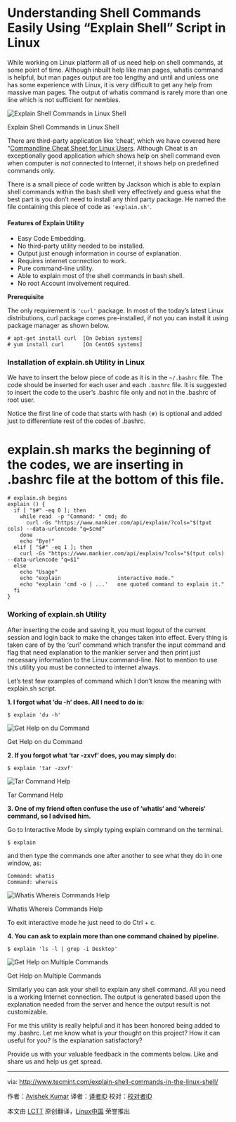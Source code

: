 Understanding Shell Commands Easily Using “Explain Shell” Script in Linux
================================================================================
While working on Linux platform all of us need help on shell commands, at some point of time. Although inbuilt help like man pages, whatis command is helpful, but man pages output are too lengthy and until and unless one has some experience with Linux, it is very difficult to get any help from massive man pages. The output of whatis command is rarely more than one line which is not sufficient for newbies.

![Explain Shell Commands in Linux Shell](http://www.tecmint.com/wp-content/uploads/2015/07/Explain-Shell-Commands-in-Linux-Shell.jpeg)

Explain Shell Commands in Linux Shell

There are third-party application like ‘cheat‘, which we have covered here “[Commandline Cheat Sheet for Linux Users][1]. Although Cheat is an exceptionally good application which shows help on shell command even when computer is not connected to Internet, it shows help on predefined commands only.

There is a small piece of code written by Jackson which is able to explain shell commands within the bash shell very effectively and guess what the best part is you don’t need to install any third party package. He named the file containing this piece of code as `'explain.sh'`.

#### Features of Explain Utility ####

- Easy Code Embedding.
- No third-party utility needed to be installed.
- Output just enough information in course of explanation.
- Requires internet connection to work.
- Pure command-line utility.
- Able to explain most of the shell commands in bash shell.
- No root Account involvement required.

**Prerequisite**

The only requirement is `'curl'` package. In most of the today’s latest Linux distributions, curl package comes pre-installed, if not you can install it using package manager as shown below.

    # apt-get install curl 	[On Debian systems]
    # yum install curl 		[On CentOS systems]

### Installation of explain.sh Utility in Linux ###

We have to insert the below piece of code as it is in the `~/.bashrc` file. The code should be inserted for each user and each `.bashrc` file. It is suggested to insert the code to the user’s .bashrc file only and not in the .bashrc of root user.

Notice the first line of code that starts with hash `(#)` is optional and added just to differentiate rest of the codes of .bashrc.

# explain.sh marks the beginning of the codes, we are inserting in .bashrc file at the bottom of this file.

    # explain.sh begins
    explain () {
      if [ "$#" -eq 0 ]; then
        while read  -p "Command: " cmd; do
          curl -Gs "https://www.mankier.com/api/explain/?cols="$(tput cols) --data-urlencode "q=$cmd"
        done
        echo "Bye!"
      elif [ "$#" -eq 1 ]; then
        curl -Gs "https://www.mankier.com/api/explain/?cols="$(tput cols) --data-urlencode "q=$1"
      else
        echo "Usage"
        echo "explain                  interactive mode."
        echo "explain 'cmd -o | ...'   one quoted command to explain it."
      fi
    }

### Working of explain.sh Utility ###

After inserting the code and saving it, you must logout of the current session and login back to make the changes taken into effect. Every thing is taken care of by the ‘curl’ command which transfer the input command and flag that need explanation to the mankier server and then print just necessary information to the Linux command-line. Not to mention to use this utility you must be connected to internet always.

Let’s test few examples of command which I don’t know the meaning with explain.sh script.

**1. I forgot what ‘du -h‘ does. All I need to do is:**

    $ explain 'du -h'

![Get Help on du Command](http://www.tecmint.com/wp-content/uploads/2015/07/Get-Help-on-du-Command.png)

Get Help on du Command

**2. If you forgot what ‘tar -zxvf‘ does, you may simply do:**

    $ explain 'tar -zxvf'

![Tar Command Help](http://www.tecmint.com/wp-content/uploads/2015/07/Tar-Command-Help.png)

Tar Command Help

**3. One of my friend often confuse the use of ‘whatis‘ and ‘whereis‘ command, so I advised him.**

Go to Interactive Mode by simply typing explain command on the terminal.

    $ explain

and then type the commands one after another to see what they do in one window, as:

    Command: whatis
    Command: whereis

![Whatis Whereis Commands Help](http://www.tecmint.com/wp-content/uploads/2015/07/Whatis-Whereis-Commands-Help.png)

Whatis Whereis Commands Help

To exit interactive mode he just need to do Ctrl + c.

**4. You can ask to explain more than one command chained by pipeline.**

    $ explain 'ls -l | grep -i Desktop'

![Get Help on Multiple Commands](http://www.tecmint.com/wp-content/uploads/2015/07/Get-Help-on-Multiple-Commands.png)

Get Help on Multiple Commands

Similarly you can ask your shell to explain any shell command. All you need is a working Internet connection. The output is generated based upon the explanation needed from the server and hence the output result is not customizable.

For me this utility is really helpful and it has been honored being added to my .bashrc. Let me know what is your thought on this project? How it can useful for you? Is the explanation satisfactory?

Provide us with your valuable feedback in the comments below. Like and share us and help us get spread.

--------------------------------------------------------------------------------

via: http://www.tecmint.com/explain-shell-commands-in-the-linux-shell/

作者：[Avishek Kumar][a]
译者：[译者ID](https://github.com/译者ID)
校对：[校对者ID](https://github.com/校对者ID)

本文由 [LCTT](https://github.com/LCTT/TranslateProject) 原创翻译，[Linux中国](https://linux.cn/) 荣誉推出

[a]:http://www.tecmint.com/author/avishek/
[1]:http://www.tecmint.com/cheat-command-line-cheat-sheet-for-linux-users/